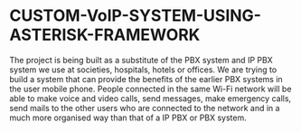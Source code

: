 # CUSTOM-VoIP-SYSTEM-USING-ASTERISK-FRAMEWORK

The project is being built as a substitute of the PBX system and IP PBX system we use at societies, hospitals, hotels or offices. We are trying to build a system that can provide the benefits of the earlier PBX systems in the user mobile phone. People connected in the same Wi-Fi network will be able to make voice and video calls, send messages, make emergency calls, send mails to the other users who are connected to the network and in a much more organised way than that of a IP PBX or PBX system.
